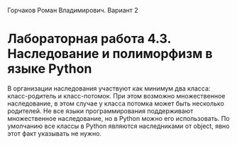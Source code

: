 Горчаков Роман Владимирович. Вариант 2
# Лабораторная работа 4.3. Наследование и полиморфизм в языке Python

В организации наследования участвуют как минимум два класса: класс-родитель и класс-потомок. При этом возможно множественное наследование, в этом случае у класса потомка может быть несколько родителей. Не все языки программирования поддерживают множественное наследование, но в Python можно его использовать. По умолчанию все классы в Python являются наследниками от object, явно этот факт указывать не нужно.
